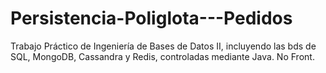 # Persistencia-Poliglota---Pedidos
Trabajo Práctico de Ingeniería de Bases de Datos II, incluyendo las bds de SQL, MongoDB, Cassandra y Redis, controladas mediante Java. No Front.
